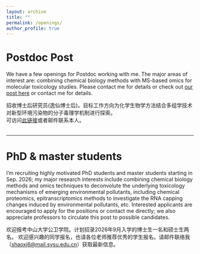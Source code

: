 ```yaml
---
layout: archive
title: ""
permalink: /openings/
author_profile: true
---
```


# __Postdoc Post__   
We have a few openings for Postdoc working with me. The major areas of interest are: combining chemical biology methods with MS-based omics for molecular toxicology studies. Please contact me for details or check out <a href="https://sph.sysu.edu.cn/article/2494">our post here</a> or contact me for details.

招收博士后研究员(逸仙博士后)。目标工作方向为化学生物学方法结合多组学技术对新型环境污染物的分子毒理学机制进行探索。     
可访问<a href="https://sph.sysu.edu.cn/article/2494">此链接</a>或者邮件联系本人。  
<br>

---

# __PhD & master students__  
I’m recruiting highly motivated PhD students and master students starting in Sep. 2026; my major research interests include combining chemical biology methods and omics techniques to deconvolute the underlying toxicology mechanisms of emerging environmental pollutants, including chemical proteomics, epitranscriptomics methods to investigate the RNA capping changes induced by environmental pollutants, etc. Interested applicants are encouraged to apply for the positions or contact me directly; we also appreciate professors to circulate this post to possible candidates.

欢迎报考中山大学公卫学院。计划招录2026年9月入学的博士生一名和硕士生两名。
欢迎感兴趣的同学报名，也请各位老师推荐优秀的学生报名。请邮件联络我（shaoxj6@mail.sysu.edu.cn）获取最新信息。
<br>
